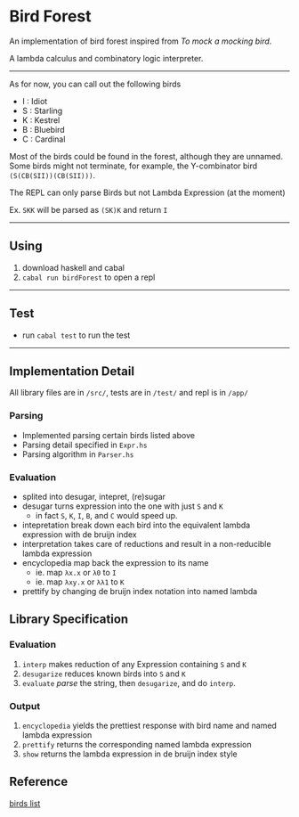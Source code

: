 # Bird Forest

An implementation of bird forest inspired from _To mock a mocking bird_. 

A lambda calculus and combinatory logic interpreter.

----

As for now, you can call out the following birds
- I : Idiot
- S : Starling
- K : Kestrel
- B : Bluebird
- C : Cardinal

Most of the birds could be found in the forest, although they are unnamed. Some birds might not terminate, for example, the Y-combinator bird `(S(CB(SII))(CB(SII)))`.

The REPL can only parse Birds but not Lambda Expression (at the moment)

Ex. `SKK` will be parsed as `(SK)K` and return `I`

----

## Using
1. download haskell and cabal
2. `cabal run birdForest` to open a repl

----
## Test
- run `cabal test` to run the test

----
## Implementation Detail
All library files are in `/src/`, tests are in `/test/` and repl is in `/app/`
### Parsing 
- Implemented parsing certain birds listed above
- Parsing detail specified in `Expr.hs`
- Parsing algorithm in `Parser.hs`
### Evaluation
- splited into desugar, intepret, (re)sugar
- desugar turns expression into the one with just `S` and `K`
  - in fact `S`, `K`, `I`, `B`, and `C` would speed up.
- intepretation break down each bird into the equivalent lambda expression with de bruijn index
- interpretation takes care of reductions and result in a non-reducible lambda expression
- encyclopedia map back the expression to its name 
  - ie. map `λx.x` or `λ0` to `I`
  - ie. map `λxy.x` or `λλ1` to `K`
- prettify by changing de bruijn index notation into named lambda

## Library Specification

### Evaluation
1. `interp` makes reduction of any Expression containing `S` and `K`
2. `desugarize` reduces known birds into `S` and `K`
3. `evaluate` _parse_ the string, then `desugarize`, and do `interp`.
### Output 
1. `encyclopedia` yields the prettiest response with bird name and named lambda expression
2. `prettify` returns the corresponding named lambda expression 
3. `show` returns the lambda expression in de bruijn index style 
## Reference
[birds list](https://www.angelfire.com/tx4/cus/combinator/birds.html)